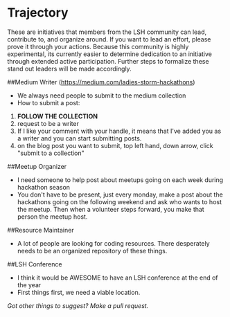 Trajectory
==========

These are initiatives that members from the LSH community can lead, contribute to, and organize around. If you want to lead an effort, please prove it through your actions. Because this community is highly experimental, its currently easier to determine dedication to an initiative through extended active participation. Further steps to formalize these stand out leaders will be made accordingly.

##Medium Writer (https://medium.com/ladies-storm-hackathons)
* We always need people to submit to the medium collection
* How to submit a post: 
1. **FOLLOW THE COLLECTION**
2. request to be a writer 
3. If I like your comment with your handle, it means that I've added you as a writer and you can start submitting posts. 
4. on the blog post you want to submit, top left hand, down arrow, click "submit to a collection"

##Meetup Organizer
* I need someone to help post about meetups going on each week during hackathon season
* You don't have to be present, just every monday, make a post about the hackathons going on the following weekend and ask who wants to host the meetup. Then when a volunteer steps forward, you make that person the meetup host. 

##Resource Maintainer
* A lot of people are looking for coding resources. There desperately needs to be an organized repository of these things.

##LSH Conference
* I think it would be AWESOME to have an LSH conference at the end of the year
* First things first, we need a viable location.

*Got other things to suggest? Make a pull request.*
